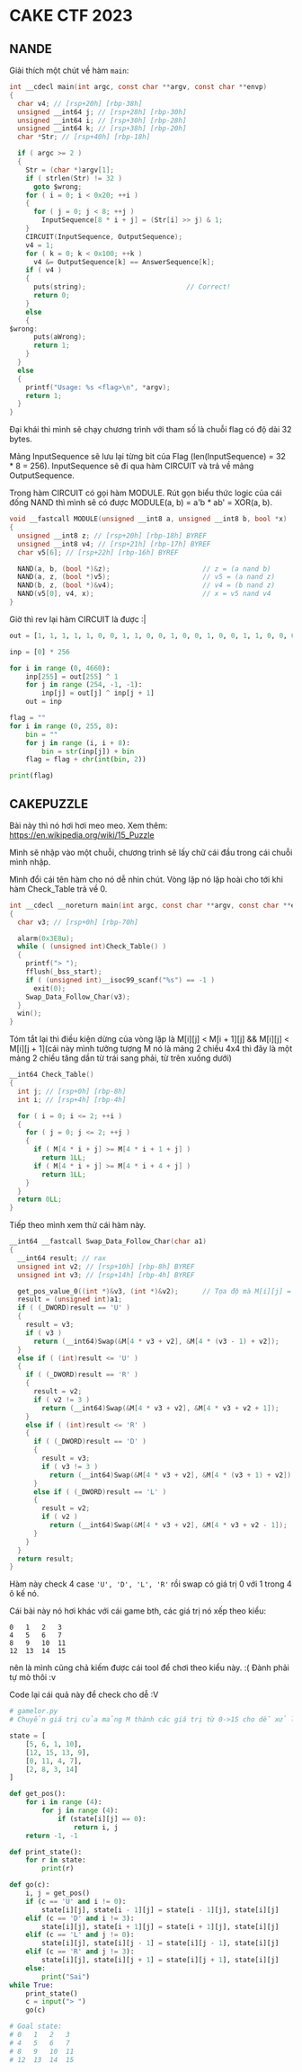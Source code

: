 # CAKE CTF 2023
## NANDE

Giải thích một chút về hàm `main`:
```C
int __cdecl main(int argc, const char **argv, const char **envp)
{
  char v4; // [rsp+20h] [rbp-38h]
  unsigned __int64 j; // [rsp+28h] [rbp-30h]
  unsigned __int64 i; // [rsp+30h] [rbp-28h]
  unsigned __int64 k; // [rsp+38h] [rbp-20h]
  char *Str; // [rsp+40h] [rbp-18h]

  if ( argc >= 2 )
  {
    Str = (char *)argv[1];
    if ( strlen(Str) != 32 )
      goto $wrong;
    for ( i = 0; i < 0x20; ++i )
    {
      for ( j = 0; j < 8; ++j )
        InputSequence[8 * i + j] = (Str[i] >> j) & 1;
    }
    CIRCUIT(InputSequence, OutputSequence);
    v4 = 1;
    for ( k = 0; k < 0x100; ++k )
      v4 &= OutputSequence[k] == AnswerSequence[k];
    if ( v4 )                                
    {
      puts(string);                         // Correct!
      return 0;
    }
    else
    {
$wrong:
      puts(aWrong);
      return 1;
    }
  }
  else
  {
    printf("Usage: %s <flag>\n", *argv);
    return 1;
  }
}
```

Đại khái thì mình sẽ chạy chương trình với tham số là chuỗi flag có độ dài 32 bytes. 

Mảng InputSequence sẽ lưu lại từng bit của Flag (len(InputSequence) = 32 * 8 = 256). InputSequence sẽ đi qua hàm CIRCUIT và trả về mảng OutputSequence. 

Trong hàm CIRCUIT có gọi hàm MODULE. Rút gọn biểu thức logic của cái đống NAND thì mình sẽ có được MODULE(a, b) = a'b * ab' = XOR(a, b). 
```C
void __fastcall MODULE(unsigned __int8 a, unsigned __int8 b, bool *x)
{
  unsigned __int8 z; // [rsp+20h] [rbp-18h] BYREF
  unsigned __int8 v4; // [rsp+21h] [rbp-17h] BYREF
  char v5[6]; // [rsp+22h] [rbp-16h] BYREF

  NAND(a, b, (bool *)&z);                       // z = (a nand b)
  NAND(a, z, (bool *)v5);                       // v5 = (a nand z)
  NAND(b, z, (bool *)&v4);                      // v4 = (b nand z)
  NAND(v5[0], v4, x);                           // x = v5 nand v4
}
```

Giờ thì rev lại hàm CIRCUIT là được :|

```python
out = [1, 1, 1, 1, 1, 0, 0, 1, 1, 0, 0, 1, 0, 0, 1, 0, 0, 1, 1, 0, 0, 0, 0, 1, 1, 1, 1, 1, 0, 0, 1, 1, 1, 1, 0, 1, 0, 1, 1, 1, 0, 0, 0, 1, 1, 0, 1, 1, 1, 1, 0, 1, 0, 1, 0, 0, 1, 0, 1, 0, 1, 1, 0, 1, 0, 0, 1, 1, 0, 1, 1, 0, 0, 0, 0, 0, 1, 0, 0, 0, 0, 1, 0, 0, 1, 0, 0, 1, 0, 1, 1, 1, 0, 0, 1, 1, 1, 0, 0, 1, 1, 1, 0, 1, 0, 1, 1, 1, 1, 0, 1, 1, 0, 0, 0, 1, 1, 0, 0, 1, 1, 0, 1, 1, 0, 0, 0, 1, 0, 1, 1, 1, 0, 1, 0, 0, 0, 0, 1, 0, 0, 0, 0, 1, 1, 1, 0, 1, 0, 0, 0, 1, 1, 0, 0, 1, 0, 0, 0, 0, 0, 1, 0, 0, 0, 0, 1, 1, 1, 1, 1, 1, 1, 1, 1, 0, 1, 0, 1, 0, 0, 1, 1, 0, 1, 1, 1, 0, 1, 0, 1, 0, 1, 0, 0, 0, 0, 0, 0, 1, 1, 0, 1, 1, 0, 1, 1, 0, 1, 0, 1, 0, 1, 0, 0, 1, 1, 1, 1, 1, 0, 1, 1, 0, 1, 1, 1, 0, 0, 1, 0, 1, 1, 0, 1, 1, 0, 0, 1, 0, 0, 1, 1, 0, 0, 1, 1, 1, 0, 1, 0, 1, 0, 1, 1, 0] # Lấy từ mảng AnswerSequence.

inp = [0] * 256

for i in range (0, 4660):
    inp[255] = out[255] ^ 1
    for j in range (254, -1, -1):
        inp[j] = out[j] ^ inp[j + 1]
    out = inp

flag = ""
for i in range (0, 255, 8):
    bin = ""
    for j in range (i, i + 8):
        bin = str(inp[j]) + bin
    flag = flag + chr(int(bin, 2))  

print(flag)
```

## CAKEPUZZLE

Bài này thì nó hơi hơi meo meo. 
Xem thêm: https://en.wikipedia.org/wiki/15_Puzzle


Mình sẽ nhập vào một chuỗi, chương trình sẽ lấy chữ cái đầu trong cái chuỗi mình nhập. 

Mình đổi cái tên hàm cho nó dễ nhìn chút. Vòng lặp nó lặp hoài cho tới khi hàm Check_Table trả về 0.

```C
int __cdecl __noreturn main(int argc, const char **argv, const char **envp)
{
  char v3; // [rsp+0h] [rbp-70h]

  alarm(0x3E8u);
  while ( (unsigned int)Check_Table() )
  {
    printf("> ");
    fflush(_bss_start);
    if ( (unsigned int)__isoc99_scanf("%s") == -1 )
      exit(0);
    Swap_Data_Follow_Char(v3);
  }
  win();
}
```

Tóm tắt lại thì điều kiện dừng của vòng lặp là M[i][j] < M[i + 1][j] && M[i][j] < M[i][j + 1](cái này mình tưởng tượng M nó là mảng 2 chiều 4x4 thì đây là một mảng 2 chiều tăng dần từ trái sang phải, từ trên xuống dưới)

```C
__int64 Check_Table()
{
  int j; // [rsp+0h] [rbp-8h]
  int i; // [rsp+4h] [rbp-4h]

  for ( i = 0; i <= 2; ++i )
  {
    for ( j = 0; j <= 2; ++j )
    {
      if ( M[4 * i + j] >= M[4 * i + 1 + j] )
        return 1LL;
      if ( M[4 * i + j] >= M[4 * i + 4 + j] )
        return 1LL;
    }
  }
  return 0LL;
}
```

Tiếp theo mình xem thử cái hàm này.

```C
__int64 __fastcall Swap_Data_Follow_Char(char a1)
{
  __int64 result; // rax
  unsigned int v2; // [rsp+10h] [rbp-8h] BYREF
  unsigned int v3; // [rsp+14h] [rbp-4h] BYREF

  get_pos_value_0((int *)&v3, (int *)&v2);      // Tọa độ mà M[i][j] = 0
  result = (unsigned int)a1;
  if ( (_DWORD)result == 'U' )
  {
    result = v3;
    if ( v3 )
      return (__int64)Swap(&M[4 * v3 + v2], &M[4 * (v3 - 1) + v2]);
  }
  else if ( (int)result <= 'U' )
  {
    if ( (_DWORD)result == 'R' )
    {
      result = v2;
      if ( v2 != 3 )
        return (__int64)Swap(&M[4 * v3 + v2], &M[4 * v3 + v2 + 1]);
    }
    else if ( (int)result <= 'R' )
    {
      if ( (_DWORD)result == 'D' )
      {
        result = v3;
        if ( v3 != 3 )
          return (__int64)Swap(&M[4 * v3 + v2], &M[4 * (v3 + 1) + v2]);
      }
      else if ( (_DWORD)result == 'L' )
      {
        result = v2;
        if ( v2 )
          return (__int64)Swap(&M[4 * v3 + v2], &M[4 * v3 + v2 - 1]);
      }
    }
  }
  return result;
}
```

Hàm này check 4 case `'U', 'D', 'L', 'R'` rồi swap có giá trị 0 với 1 trong 4 ô kế nó.

Cái bài này nó hơi khác với cái game bth, các giá trị nó xếp theo kiểu:
```
0   1   2   3
4   5   6   7
8   9   10  11
12  13  14  15
```
nên là mình cũng chả kiếm được cái tool để chơi theo kiểu này. :( Đành phải tự mò thôi :v

Code lại cái quả này để check cho dễ :V
```python
# gamelor.py
# Chuyển giá trị của mảng M thành các giá trị từ 0->15 cho dễ xử lí.

state = [
    [5, 6, 1, 10],
    [12, 15, 13, 9],
    [0, 11, 4, 7],
    [2, 8, 3, 14]
]

def get_pos():
    for i in range (4):
        for j in range (4):
            if (state[i][j] == 0):
                return i, j
    return -1, -1

def print_state():
    for r in state:
        print(r)

def go(c):
    i, j = get_pos()
    if (c == 'U' and i != 0):
        state[i][j], state[i - 1][j] = state[i - 1][j], state[i][j]
    elif (c == 'D' and i != 3):
        state[i][j], state[i + 1][j] = state[i + 1][j], state[i][j]
    elif (c == 'L' and j != 0):
        state[i][j], state[i][j - 1] = state[i][j - 1], state[i][j]
    elif (c == 'R' and j != 3):
        state[i][j], state[i][j + 1] = state[i][j + 1], state[i][j]
    else:
        print("Sai")
while True:
    print_state()
    c = input("> ")
    go(c)

# Goal state:
# 0   1   2   3
# 4   5   6   7
# 8   9   10  11
# 12  13  14  15
```
